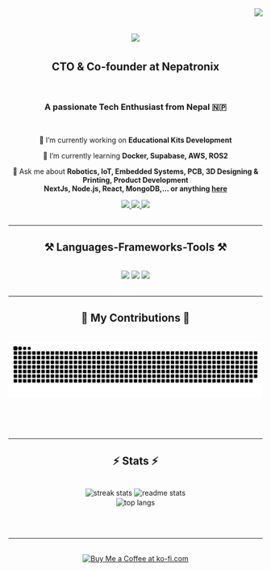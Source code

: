 <img align="right" src="https://visitor-badge.laobi.icu/badge?page_id=bibekganesh4.bibekganesh4" />

<h1 align="center">
    <img src="https://readme-typing-svg.herokuapp.com/?font=Righteous&size=35&center=true&vCenter=true&width=500&height=70&duration=4000&lines=Hi+There!+👋;+I'm+Bibek+Kumar+Ganesh!;" />
</h1>

<h2 align="center">CTO & Co-founder at Nepatronix</h2>
<br/>
<h3 align="center">A passionate Tech Enthusiast from Nepal 🇳🇵</h3>

<br/>


<div align="center">
 
 🔭 I’m currently working on **Educational Kits Development**
 
 🌱 I’m currently learning **Docker, Supabase, AWS, ROS2**

💬 Ask me about **Robotics, IoT, Embedded Systems, PCB, 3D Designing & Printing, Product Development <br>
NextJs, Node.js, React, MongoDB,... or anything [here](https://github.com/bibekganesh4/bibekganesh4/issues)**

 </div>

 
<div align="center"> 
  <a href="mailto:bibekganesh4@gmail.com">
    <img src="https://img.shields.io/badge/Gmail-333333?style=for-the-badge&logo=gmail&logoColor=red" />
  </a>
  <a href="https://linkedin.com/in/bibekganesh" target="_blank">
    <img src="https://img.shields.io/badge/LinkedIn-0077B5?style=for-the-badge&logo=linkedin&logoColor=white" target="_blank" />
  </a>
  <a href="https://bibekganesh.com.np" target="_blank">
     <img src="https://img.shields.io/badge/Portfolio-FF5722?style=for-the-badge&logo=todoist&logoColor=white" target="_blank" /> <!-- sqlite, safari, google-chrome are other good icon options -->
  </a>
</div>
<br/>

 <hr/>
 
<h2 align="center">⚒️ Languages-Frameworks-Tools ⚒️</h2>
<br/>
<div align="center">
    <img src="https://skillicons.dev/icons?i=arduino,raspberrypi,matlab,ros" />
    <img src="https://skillicons.dev/icons?i=nodejs,nextjs,react,mui,figma,tailwind,git,javascript,typescript,express,mongodb,c,cpp,mysql,python" />
    <img src="https://skillicons.dev/icons?i=vscode,github,figma,docker,aws,azure,stackoverflow,ubuntu" />
    <br>
</div>

<br/>


<hr/>



<div align="center">
  <h2>🐍 My Contributions 🐍</h2>
  <br>
  <img alt="snake eating my contributions" src="https://raw.githubusercontent.com/salesp07/salesp07/output/github-contribution-grid-snake.svg" />
  
  <br/><br/><br/>
</div>

<hr/>

<h2 align="center">⚡ Stats ⚡</h2>
<br>
<div align=center>
  <img width=390 src="https://github-readme-streak-stats-salesp07.vercel.app/?user=salesp07&count_private=true&theme=react&border_radius=10" alt="streak stats"/>
  <img width=390 src="https://github-readme-stats-salesp07.vercel.app/api?username=salesp07&count_private=true&show_icons=true&theme=react&rank_icon=github&border_radius=10" alt="readme stats" />
  <br/>
  <img width=325 align="center" src="https://github-readme-stats-salesp07.vercel.app/api/top-langs/?username=salesp07&hide=HTML&langs_count=8&layout=compact&theme=react&border_radius=10&size_weight=0.5&count_weight=0.5&exclude_repo=github-readme-stats" alt="top langs" />
</div>

<br/><br/>

<hr/>

<br/>

<div align="center">
<a href='https://ko-fi.com/V7V4RAK9C' target='_blank'><img height='64' style='border:0px;height:64px;' src='https://storage.ko-fi.com/cdn/kofi1.png?v=3' border='0' alt='Buy Me a Coffee at ko-fi.com' /></a>
</div>

<br/>
